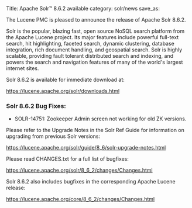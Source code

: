 Title: Apache Solr™ 8.6.2 available
category: solr/news
save_as:

The Lucene PMC is pleased to announce the release of Apache Solr 8.6.2.

Solr is the popular, blazing fast, open source NoSQL search platform from the Apache Lucene project. Its major features include powerful full-text search, hit highlighting, faceted search, dynamic clustering, database integration, rich document handling, and geospatial search. Solr is highly scalable, providing fault tolerant distributed search and indexing, and powers the search and navigation features of many of the world's largest internet sites.

Solr 8.6.2 is available for immediate download at:

  <https://lucene.apache.org/solr/downloads.html>

### Solr 8.6.2 Bug Fixes:

 * SOLR-14751: Zookeeper Admin screen not working for old ZK versions.

Please refer to the Upgrade Notes in the Solr Ref Guide for information on upgrading from previous Solr versions:

  <https://lucene.apache.org/solr/guide/8_6/solr-upgrade-notes.html>

Please read CHANGES.txt for a full list of bugfixes:

  <https://lucene.apache.org/solr/8_6_2/changes/Changes.html>

Solr 8.6.2 also includes bugfixes in the corresponding Apache Lucene release:

  <https://lucene.apache.org/core/8_6_2/changes/Changes.html>